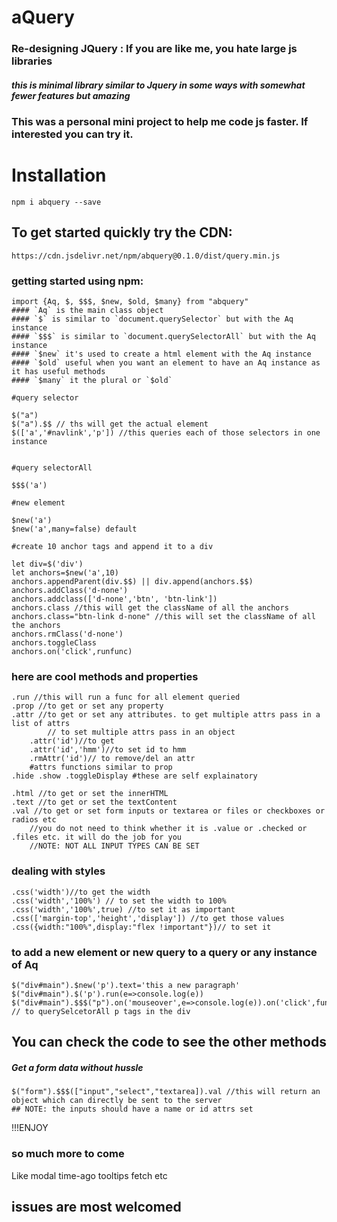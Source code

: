 # aQuery
### Re-designing JQuery : If you are like me, you hate large js libraries 
##### this is minimal library similar to Jquery in some ways with somewhat fewer features but amazing
### This was a personal mini project to help me code js faster. If interested you can try it. 

# Installation
`npm i abquery --save`
## To get started quickly try the CDN:
`https://cdn.jsdelivr.net/npm/abquery@0.1.0/dist/query.min.js` 

### getting started using npm:
```
import {Aq, $, $$$, $new, $old, $many} from "abquery"
#### `Aq` is the main class object
#### `$` is similar to `document.querySelector` but with the Aq instance
#### `$$$` is similar to `document.querySelectorAll` but with the Aq instance
#### `$new` it's used to create a html element with the Aq instance
#### `$old` useful when you want an element to have an Aq instance as it has useful methods
#### `$many` it the plural or `$old`

#query selector

$("a")
$("a").$$ // ths will get the actual element 
$(['a','#navlink','p']) //this queries each of those selectors in one instance


#query selectorAll

$$$('a')

#new element

$new('a')
$new('a',many=false) default

#create 10 anchor tags and append it to a div

let div=$('div')
let anchors=$new('a',10)
anchors.appendParent(div.$$) || div.append(anchors.$$)
anchors.addClass('d-none')
anchors.addclass(['d-none','btn', 'btn-link'])
anchors.class //this will get the className of all the anchors
anchors.class="btn-link d-none" //this will set the className of all the anchors
anchors.rmClass('d-none')
anchors.toggleClass
anchors.on('click',runfunc)

```
### here are cool methods and properties
```
.run //this will run a func for all element queried
.prop //to get or set any property 
.attr //to get or set any attributes. to get multiple attrs pass in a list of attrs
        // to set multiple attrs pass in an object
    .attr('id')//to get 
    .attr('id','hmm')//to set id to hmm
    .rmAttr('id')// to remove/del an attr
    #attrs functions similar to prop
.hide .show .toggleDisplay #these are self explainatory

.html //to get or set the innerHTML
.text //to get or set the textContent
.val //to get or set form inputs or textarea or files or checkboxes or radios etc
    //you do not need to think whether it is .value or .checked or .files etc. it will do the job for you
    //NOTE: NOT ALL INPUT TYPES CAN BE SET
```
### dealing with styles
```
.css('width')//to get the width
.css('width','100%') // to set the width to 100%
.css('width','100%',true) //to set it as important
.css(['margin-top','height','display']) //to get those values
.css({width:"100%",display:"flex !important"})// to set it
```
### to add a new element or new query to a query or any instance of Aq
```
$("div#main").$new('p').text='this a new paragraph'
$("div#main").$('p').run(e=>console.log(e))
$("div#main").$$$("p").on('mouseover',e=>console.log(e)).on('click',func).prop('offsetWidth') // to querySelcetorAll p tags in the div
```
## You can check the code to see the other methods
##### Get a form data without hussle
```
$("form").$$$(["input","select","textarea]).val //this will return an object which can directly be sent to the server
## NOTE: the inputs should have a name or id attrs set
```
!!!ENJOY
### so much more to come
Like modal time-ago tooltips fetch etc
## issues are most welcomed
